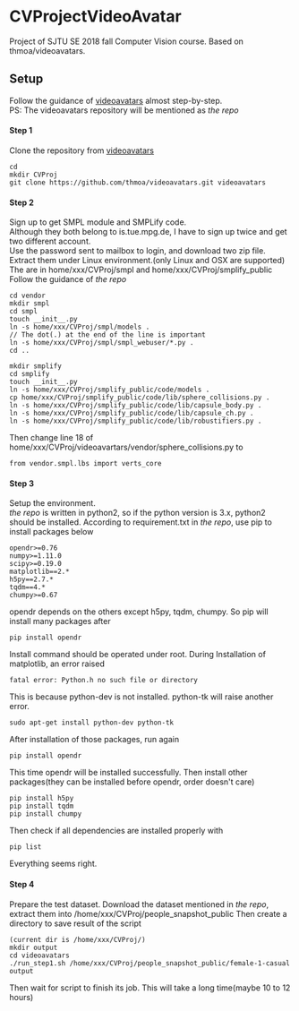 # CVProjectVideoAvatar
Project of SJTU SE 2018 fall Computer Vision course. Based on thmoa/videoavatars.

## Setup
Follow the guidance of [videoavatars](https://github.com/thmoa/videoavatars) almost step-by-step.  
PS: The videoavatars repository will be mentioned as *the repo*  

#### Step 1
Clone the repository from [videoavatars](https://github.com/thmoa/videoavatars)  

	cd
	mkdir CVProj
	git clone https://github.com/thmoa/videoavatars.git videoavatars

#### Step 2
Sign up to get SMPL module and SMPLify code.  
Although they both belong to is.tue.mpg.de, I have to sign up twice and get two different account.  
Use the password sent to mailbox to login, and download two zip file.  
Extract them under Linux environment.(only Linux and OSX are supported)  
The are in home/xxx/CVProj/smpl and home/xxx/CVProj/smplify_public
Follow the guidance of *the repo*  

	cd vendor
	mkdir smpl
	cd smpl
	touch __init__.py
	ln -s home/xxx/CVProj/smpl/models .
	// The dot(.) at the end of the line is important
	ln -s home/xxx/CVProj/smpl/smpl_webuser/*.py .
	cd ..

	mkdir smplify
	cd smplify
	touch __init__.py
	ln -s home/xxx/CVProj/smplify_public/code/models .
	cp home/xxx/CVProj/smplify_public/code/lib/sphere_collisions.py .
	ln -s home/xxx/CVProj/smplify_public/code/lib/capsule_body.py .
	ln -s home/xxx/CVProj/smplify_public/code/lib/capsule_ch.py .
	ln -s home/xxx/CVProj/smplify_public/code/lib/robustifiers.py .
Then change line 18 of home/xxx/CVProj/videoavartars/vendor/sphere_collisions.py to  

	from vendor.smpl.lbs import verts_core  

#### Step 3
Setup the environment.  
*the repo* is written in python2, so if the python version is 3.x, python2 should be installed.
According to requirement.txt in *the repo*, use pip to install packages below  

	opendr>=0.76
	numpy>=1.11.0
	scipy>=0.19.0
	matplotlib==2.*
	h5py==2.7.*
	tqdm==4.*
	chumpy>=0.67
opendr depends on the others except h5py, tqdm, chumpy. So pip will install many packages after  

	pip install opendr
Install command should be operated under root.
During Installation of matplotlib, an error raised 

	fatal error: Python.h no such file or directory
This is because python-dev is not installed. python-tk will raise another error.  

	sudo apt-get install python-dev python-tk
After installation of those packages, run again

	pip install opendr
This time opendr will be installed successfully. Then install other packages(they can be installed before opendr, order doesn't care)

	pip install h5py
	pip install tqdm
	pip install chumpy
Then check if all dependencies are installed properly with

	pip list
Everything seems right.  

#### Step 4
Prepare the test dataset.
Download the dataset mentioned in *the repo*, extract them into /home/xxx/CVProj/people_snapshot_public 
Then create a directory to save result of the script  

	(current dir is /home/xxx/CVProj/)
	mkdir output
	cd videoavatars
	./run_step1.sh /home/xxx/CVProj/people_snapshot_public/female-1-casual output
Then wait for script to finish its job. This will take a long time(maybe 10 to 12 hours)

  
  
